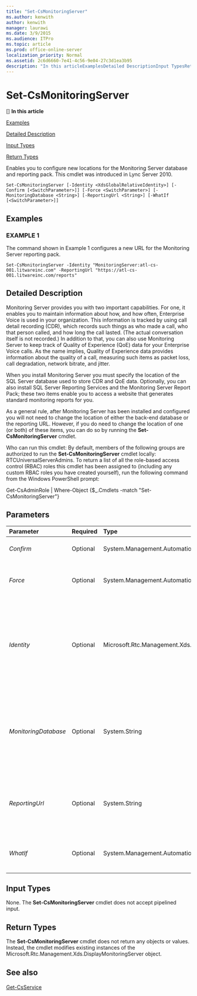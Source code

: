 ```yaml
---
title: "Set-CsMonitoringServer"
ms.author: kenwith
author: kenwith
manager: laurawi
ms.date: 3/9/2015
ms.audience: ITPro
ms.topic: article
ms.prod: office-online-server
localization_priority: Normal
ms.assetid: 2c6d6660-7e41-4c56-9e04-27c3d1ea3b95
description: "In this articleExamplesDetailed DescriptionInput TypesReturn Types"
---
```


# Set-CsMonitoringServer
[]
 **In this article**
  
[Examples](#sectionSection0)
  
[Detailed Description](#sectionSection1)
  
[Input Types](#sectionSection2)
  
[Return Types](#sectionSection3)
  
Enables you to configure new locations for the Monitoring Server database and reporting pack. This cmdlet was introduced in Lync Server 2010.
  
```
Set-CsMonitoringServer [-Identity <XdsGlobalRelativeIdentity>] [-Confirm [<SwitchParameter>]] [-Force <SwitchParameter>] [-MonitoringDatabase <String>] [-ReportingUrl <String>] [-WhatIf [<SwitchParameter>]]
```

## Examples
<a name="sectionSection0"> </a>

### EXAMPLE 1

The command shown in Example 1 configures a new URL for the Monitoring Server reporting pack.
  
```
Set-CsMonitoringServer -Identity "MonitoringServer:atl-cs-001.litwareinc.com" -ReportingUrl "https://atl-cs-001.litwareinc.com/reports"
```

## Detailed Description
<a name="sectionSection1"> </a>

Monitoring Server provides you with two important capabilities. For one, it enables you to maintain information about how, and how often, Enterprise Voice is used in your organization. This information is tracked by using call detail recording (CDR), which records such things as who made a call, who that person called, and how long the call lasted. (The actual conversation itself is not recorded.) In addition to that, you can also use Monitoring Server to keep track of Quality of Experience (QoE) data for your Enterprise Voice calls. As the name implies, Quality of Experience data provides information about the quality of a call, measuring such items as packet loss, call degradation, network bitrate, and jitter.
  
When you install Monitoring Server you must specify the location of the SQL Server database used to store CDR and QoE data. Optionally, you can also install SQL Server Reporting Services and the Monitoring Server Report Pack; these two items enable you to access a website that generates standard monitoring reports for you. 
  
As a general rule, after Monitoring Server has been installed and configured you will not need to change the location of either the back-end database or the reporting URL. However, if you do need to change the location of one (or both) of these items, you can do so by running the **Set-CsMonitoringServer** cmdlet. 
  
Who can run this cmdlet: By default, members of the following groups are authorized to run the **Set-CsMonitoringServer** cmdlet locally: RTCUniversalServerAdmins. To return a list of all the role-based access control (RBAC) roles this cmdlet has been assigned to (including any custom RBAC roles you have created yourself), run the following command from the Windows PowerShell prompt: 
  
Get-CsAdminRole | Where-Object {$_.Cmdlets -match "Set-CsMonitoringServer"}
  
## Parameters
<a name="sectionSection1"> </a>

|**Parameter**|**Required**|**Type**|**Description**|
|:-----|:-----|:-----|:-----|
| _Confirm_ <br/> |Optional  <br/> |System.Management.Automation.SwitchParameter  <br/> |Prompts you for confirmation before executing the command.  <br/> |
| _Force_ <br/> |Optional  <br/> |System.Management.Automation.SwitchParameter  <br/> |Suppresses the display of any non-fatal error message that might occur when running the command.  <br/> |
| _Identity_ <br/> |Optional  <br/> |Microsoft.Rtc.Management.Xds.XdsGlobalRelativeIdentity  <br/> |Service location of the Monitoring Server to be modified. For example: -Identity "MonitoringServer:atl-cs-001.litwareinc.com". You can retrieve the Identity for all of your Monitoring Servers by using this command:  <br/> Get-CsService -MonitoringServer | Select-Object Identity.  <br/> Note that you can leave off the prefix "MonitoringServer:" when specifying a Monitoring Server. For example: -Identity "atl-cs-001.litwareinc.com".  <br/> |
| _MonitoringDatabase_ <br/> |Optional  <br/> |System.String  <br/> |Service location for the new Monitoring Server database. For example: -MonitoringDatabase "MonitoringDatabase:atl-sql-001.litwareinc.com". Make sure you use the service location of the database store and not the SQL Server path name.  <br/> |
| _ReportingUrl_ <br/> |Optional  <br/> |System.String  <br/> |URL for the Monitoring Server reports. Note that these reports will not be available unless you install SQL Server Reporting Services and the Monitoring Server Report Pack.  <br/> |
| _WhatIf_ <br/> |Optional  <br/> |System.Management.Automation.SwitchParameter  <br/> |Describes what would happen if you executed the command without actually executing the command.  <br/> |
   
## Input Types
<a name="sectionSection2"> </a>

None. The **Set-CsMonitoringServer** cmdlet does not accept pipelined input. 
  
## Return Types
<a name="sectionSection3"> </a>

The **Set-CsMonitoringServer** cmdlet does not return any objects or values. Instead, the cmdlet modifies existing instances of the Microsoft.Rtc.Management.Xds.DisplayMonitoringServer object. 
  
## See also
<a name="sectionSection3"> </a>

#### 

[Get-CsService](get-csservice.md)

